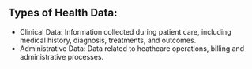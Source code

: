 ## Types of Health Data:
 - Clinical Data: Information collected during patient care, including medical history, diagnosis, treatments, and outcomes.
 - Administrative Data: Data related to heathcare operations, billing and administrative processes.
